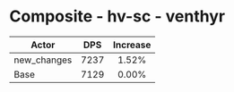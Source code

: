 # Composite - hv-sc - venthyr
| Actor | DPS | Increase |
|---|:---:|:---:|
|new_changes|7237|1.52%|
|Base|7129|0.00%|

